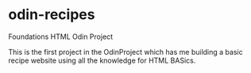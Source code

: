 # odin-recipes
Foundations HTML Odin Project

This is the first project in the OdinProject which has me building a basic recipe website using all the knowledge for HTML BASics.
